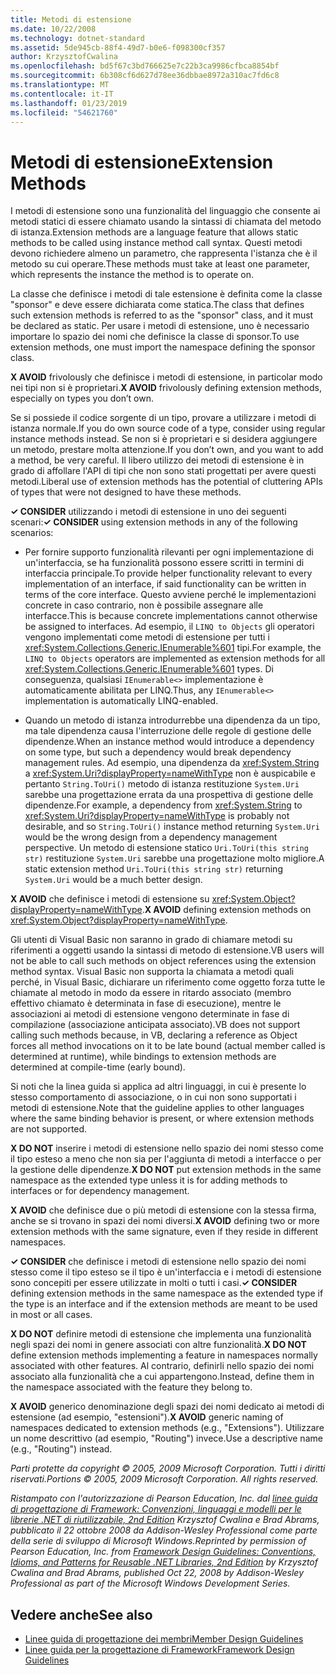 ```yaml
---
title: Metodi di estensione
ms.date: 10/22/2008
ms.technology: dotnet-standard
ms.assetid: 5de945cb-88f4-49d7-b0e6-f098300cf357
author: KrzysztofCwalina
ms.openlocfilehash: bd5f67c3bd766625e7c22b3ca9986cfbca8854bf
ms.sourcegitcommit: 6b308cf6d627d78ee36dbbae8972a310ac7fd6c8
ms.translationtype: MT
ms.contentlocale: it-IT
ms.lasthandoff: 01/23/2019
ms.locfileid: "54621760"
---
```

# <a name="extension-methods"></a><span data-ttu-id="968ac-102">Metodi di estensione</span><span class="sxs-lookup"><span data-stu-id="968ac-102">Extension Methods</span></span>
<span data-ttu-id="968ac-103">I metodi di estensione sono una funzionalità del linguaggio che consente ai metodi statici di essere chiamato usando la sintassi di chiamata del metodo di istanza.</span><span class="sxs-lookup"><span data-stu-id="968ac-103">Extension methods are a language feature that allows static methods to be called using instance method call syntax.</span></span> <span data-ttu-id="968ac-104">Questi metodi devono richiedere almeno un parametro, che rappresenta l'istanza che è il metodo su cui operare.</span><span class="sxs-lookup"><span data-stu-id="968ac-104">These methods must take at least one parameter, which represents the instance the method is to operate on.</span></span>  
  
 <span data-ttu-id="968ac-105">La classe che definisce i metodi di tale estensione è definita come la classe "sponsor" e deve essere dichiarata come statica.</span><span class="sxs-lookup"><span data-stu-id="968ac-105">The class that defines such extension methods is referred to as the "sponsor" class, and it must be declared as static.</span></span> <span data-ttu-id="968ac-106">Per usare i metodi di estensione, uno è necessario importare lo spazio dei nomi che definisce la classe di sponsor.</span><span class="sxs-lookup"><span data-stu-id="968ac-106">To use extension methods, one must import the namespace defining the sponsor class.</span></span>  
  
 <span data-ttu-id="968ac-107">**X AVOID** frivolously che definisce i metodi di estensione, in particolar modo nei tipi non si è proprietari.</span><span class="sxs-lookup"><span data-stu-id="968ac-107">**X AVOID** frivolously defining extension methods, especially on types you don’t own.</span></span>  
  
 <span data-ttu-id="968ac-108">Se si possiede il codice sorgente di un tipo, provare a utilizzare i metodi di istanza normale.</span><span class="sxs-lookup"><span data-stu-id="968ac-108">If you do own source code of a type, consider using regular instance methods instead.</span></span> <span data-ttu-id="968ac-109">Se non si è proprietari e si desidera aggiungere un metodo, prestare molta attenzione.</span><span class="sxs-lookup"><span data-stu-id="968ac-109">If you don’t own, and you want to add a method, be very careful.</span></span> <span data-ttu-id="968ac-110">Il libero utilizzo dei metodi di estensione è in grado di affollare l'API di tipi che non sono stati progettati per avere questi metodi.</span><span class="sxs-lookup"><span data-stu-id="968ac-110">Liberal use of extension methods has the potential of cluttering APIs of types that were not designed to have these methods.</span></span>  
  
 <span data-ttu-id="968ac-111">**✓ CONSIDER** utilizzando i metodi di estensione in uno dei seguenti scenari:</span><span class="sxs-lookup"><span data-stu-id="968ac-111">**✓ CONSIDER** using extension methods in any of the following scenarios:</span></span>  
  
-   <span data-ttu-id="968ac-112">Per fornire supporto funzionalità rilevanti per ogni implementazione di un'interfaccia, se ha funzionalità possono essere scritti in termini di interfaccia principale.</span><span class="sxs-lookup"><span data-stu-id="968ac-112">To provide helper functionality relevant to every implementation of an interface, if said functionality can be written in terms of the core interface.</span></span> <span data-ttu-id="968ac-113">Questo avviene perché le implementazioni concrete in caso contrario, non è possibile assegnare alle interfacce.</span><span class="sxs-lookup"><span data-stu-id="968ac-113">This is because concrete implementations cannot otherwise be assigned to interfaces.</span></span> <span data-ttu-id="968ac-114">Ad esempio, il `LINQ to Objects` gli operatori vengono implementati come metodi di estensione per tutti i <xref:System.Collections.Generic.IEnumerable%601> tipi.</span><span class="sxs-lookup"><span data-stu-id="968ac-114">For example, the `LINQ to Objects` operators are implemented as extension methods for all <xref:System.Collections.Generic.IEnumerable%601> types.</span></span> <span data-ttu-id="968ac-115">Di conseguenza, qualsiasi `IEnumerable<>` implementazione è automaticamente abilitata per LINQ.</span><span class="sxs-lookup"><span data-stu-id="968ac-115">Thus, any `IEnumerable<>` implementation is automatically LINQ-enabled.</span></span>  
  
-   <span data-ttu-id="968ac-116">Quando un metodo di istanza introdurrebbe una dipendenza da un tipo, ma tale dipendenza causa l'interruzione delle regole di gestione delle dipendenze.</span><span class="sxs-lookup"><span data-stu-id="968ac-116">When an instance method would introduce a dependency on some type, but such a dependency would break dependency management rules.</span></span> <span data-ttu-id="968ac-117">Ad esempio, una dipendenza da <xref:System.String> a <xref:System.Uri?displayProperty=nameWithType> non è auspicabile e pertanto `String.ToUri()` metodo di istanza restituzione `System.Uri` sarebbe una progettazione errata da una prospettiva di gestione delle dipendenze.</span><span class="sxs-lookup"><span data-stu-id="968ac-117">For example, a dependency from <xref:System.String> to <xref:System.Uri?displayProperty=nameWithType> is probably not desirable, and so `String.ToUri()` instance method returning `System.Uri` would be the wrong design from a dependency management perspective.</span></span> <span data-ttu-id="968ac-118">Un metodo di estensione statico `Uri.ToUri(this string str)` restituzione `System.Uri` sarebbe una progettazione molto migliore.</span><span class="sxs-lookup"><span data-stu-id="968ac-118">A static extension method `Uri.ToUri(this string str)` returning `System.Uri` would be a much better design.</span></span>  
  
 <span data-ttu-id="968ac-119">**X AVOID** che definisce i metodi di estensione su <xref:System.Object?displayProperty=nameWithType>.</span><span class="sxs-lookup"><span data-stu-id="968ac-119">**X AVOID** defining extension methods on <xref:System.Object?displayProperty=nameWithType>.</span></span>  
  
 <span data-ttu-id="968ac-120">Gli utenti di Visual Basic non saranno in grado di chiamare metodi su riferimenti a oggetti usando la sintassi di metodo di estensione.</span><span class="sxs-lookup"><span data-stu-id="968ac-120">VB users will not be able to call such methods on object references using the extension method syntax.</span></span> <span data-ttu-id="968ac-121">Visual Basic non supporta la chiamata a metodi quali perché, in Visual Basic, dichiarare un riferimento come oggetto forza tutte le chiamate al metodo in modo da essere in ritardo associato (membro effettivo chiamato è determinata in fase di esecuzione), mentre le associazioni ai metodi di estensione vengono determinate in fase di compilazione (associazione anticipata associato).</span><span class="sxs-lookup"><span data-stu-id="968ac-121">VB does not support calling such methods because, in VB, declaring a reference as Object forces all method invocations on it to be late bound (actual member called is determined at runtime), while bindings to extension methods are determined at compile-time (early bound).</span></span>  
  
 <span data-ttu-id="968ac-122">Si noti che la linea guida si applica ad altri linguaggi, in cui è presente lo stesso comportamento di associazione, o in cui non sono supportati i metodi di estensione.</span><span class="sxs-lookup"><span data-stu-id="968ac-122">Note that the guideline applies to other languages where the same binding behavior is present, or where extension methods are not supported.</span></span>  
  
 <span data-ttu-id="968ac-123">**X DO NOT** inserire i metodi di estensione nello spazio dei nomi stesso come il tipo esteso a meno che non sia per l'aggiunta di metodi a interfacce o per la gestione delle dipendenze.</span><span class="sxs-lookup"><span data-stu-id="968ac-123">**X DO NOT** put extension methods in the same namespace as the extended type unless it is for adding methods to interfaces or for dependency management.</span></span>  
  
 <span data-ttu-id="968ac-124">**X AVOID** che definisce due o più metodi di estensione con la stessa firma, anche se si trovano in spazi dei nomi diversi.</span><span class="sxs-lookup"><span data-stu-id="968ac-124">**X AVOID** defining two or more extension methods with the same signature, even if they reside in different namespaces.</span></span>  
  
 <span data-ttu-id="968ac-125">**✓ CONSIDER** che definisce i metodi di estensione nello spazio dei nomi stesso come il tipo esteso se il tipo è un'interfaccia e i metodi di estensione sono concepiti per essere utilizzate in molti o tutti i casi.</span><span class="sxs-lookup"><span data-stu-id="968ac-125">**✓ CONSIDER** defining extension methods in the same namespace as the extended type if the type is an interface and if the extension methods are meant to be used in most or all cases.</span></span>  
  
 <span data-ttu-id="968ac-126">**X DO NOT** definire metodi di estensione che implementa una funzionalità negli spazi dei nomi in genere associati con altre funzionalità.</span><span class="sxs-lookup"><span data-stu-id="968ac-126">**X DO NOT** define extension methods implementing a feature in namespaces normally associated with other features.</span></span> <span data-ttu-id="968ac-127">Al contrario, definirli nello spazio dei nomi associato alla funzionalità che a cui appartengono.</span><span class="sxs-lookup"><span data-stu-id="968ac-127">Instead, define them in the namespace associated with the feature they belong to.</span></span>  
  
 <span data-ttu-id="968ac-128">**X AVOID** generico denominazione degli spazi dei nomi dedicato ai metodi di estensione (ad esempio, "estensioni").</span><span class="sxs-lookup"><span data-stu-id="968ac-128">**X AVOID** generic naming of namespaces dedicated to extension methods (e.g., "Extensions").</span></span> <span data-ttu-id="968ac-129">Utilizzare un nome descrittivo (ad esempio, "Routing") invece.</span><span class="sxs-lookup"><span data-stu-id="968ac-129">Use a descriptive name (e.g., "Routing") instead.</span></span>  
  
 <span data-ttu-id="968ac-130">*Parti protette da copyright © 2005, 2009 Microsoft Corporation. Tutti i diritti riservati.*</span><span class="sxs-lookup"><span data-stu-id="968ac-130">*Portions © 2005, 2009 Microsoft Corporation. All rights reserved.*</span></span>  
  
 <span data-ttu-id="968ac-131">*Ristampato con l'autorizzazione di Pearson Education, Inc. dal [linee guida di progettazione di Framework: Convenzioni, linguaggi e modelli per le librerie .NET di riutilizzabile, 2nd Edition](https://www.informit.com/store/framework-design-guidelines-conventions-idioms-and-9780321545619) Krzysztof Cwalina e Brad Abrams, pubblicato il 22 ottobre 2008 da Addison-Wesley Professional come parte della serie di sviluppo di Microsoft Windows.*</span><span class="sxs-lookup"><span data-stu-id="968ac-131">*Reprinted by permission of Pearson Education, Inc. from [Framework Design Guidelines: Conventions, Idioms, and Patterns for Reusable .NET Libraries, 2nd Edition](https://www.informit.com/store/framework-design-guidelines-conventions-idioms-and-9780321545619) by Krzysztof Cwalina and Brad Abrams, published Oct 22, 2008 by Addison-Wesley Professional as part of the Microsoft Windows Development Series.*</span></span>  
  
## <a name="see-also"></a><span data-ttu-id="968ac-132">Vedere anche</span><span class="sxs-lookup"><span data-stu-id="968ac-132">See also</span></span>

- [<span data-ttu-id="968ac-133">Linee guida di progettazione dei membri</span><span class="sxs-lookup"><span data-stu-id="968ac-133">Member Design Guidelines</span></span>](../../../docs/standard/design-guidelines/member.md)
- [<span data-ttu-id="968ac-134">Linee guida per la progettazione di Framework</span><span class="sxs-lookup"><span data-stu-id="968ac-134">Framework Design Guidelines</span></span>](../../../docs/standard/design-guidelines/index.md)
